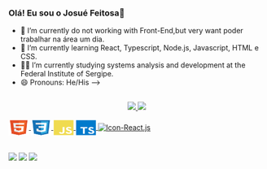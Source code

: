 ### Olá! Eu sou o Josué Feitosa👋

- 🔭 I’m currently do not working with Front-End,but very want  poder trabalhar na área um dia. 
- 🌱 I’m currently learning React, Typescript, Node.js, Javascript, HTML e CSS.
- 👨‍🎓 I’m currently studying systems analysis and development at the Federal Institute of Sergipe.
- 😄 Pronouns: He/His
-->
##
<div align="center">
  <a href="https://github.com/josuehenriquefeitosa">
  <img height="180em" src="https://github-readme-stats.vercel.app/api?username=josuehenriquefeitosa&show_icons=true&theme=dark&include_all_commits=true&count_private=true"/>
  <img height="150em" src="https://github-readme-stats.vercel.app/api/top-langs/?username=joshtestes&layout=compact&langs_count=7&theme=dark"/>
</div>
  
  <div style="display: inline_block"><br>
    <img align="center" alt="Icon-HTML" height="30" width="40" src="https://raw.githubusercontent.com/devicons/devicon/master/icons/html5/html5-original.svg">
    <img align="center" alt="Icon-CSS" height="30" width="40" src="https://raw.githubusercontent.com/devicons/devicon/master/icons/css3/css3-original.svg">
    <img align="center" alt="Icon-JS" height="30" width="40" src="https://raw.githubusercontent.com/devicons/devicon/master/icons/javascript/javascript-plain.svg">
    <img align="center" alt="Icon-TS" height="30" width="40" src="https://raw.githubusercontent.com/devicons/devicon/master/icons/typescript/typescript-plain.svg">
    <img align="center" alt="Icon-React.js" height="30" width="30" src="https://cdn.iconscout.com/icon/free/png-512/free-react-logo-icon-download-in-svg-png-gif-file-formats--company-brand-world-logos-vol-4-pack-icons-282599.png?f=webp&w=256">
</div>
  <br><br>
<div> 
  <a href="https://instagram.com/josuehsfeitosa" target="_blank"><img src="https://img.shields.io/badge/-Instagram-%23E4405F?style=for-the-badge&logo=instagram&logoColor=white" target="_blank"></a>
<a href = "mailto:contatojosuehsfeitosa@gmail.com"><img src="https://img.shields.io/badge/-Gmail-%23333?style=for-the-badge&logo=gmail&logoColor=white" target="_blank"></a>
  <a href="https://www.linkedin.com/in/josuefeitosadev/" target="_blank"><img src="https://img.shields.io/badge/-LinkedIn-%230077B5?style=for-the-badge&logo=linkedin&logoColor=white" target="_blank"></a> 

